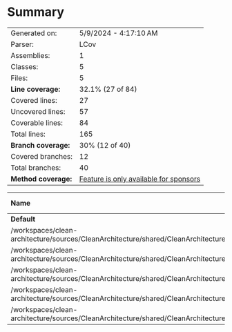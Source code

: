# Summary
|||
|:---|:---|
| Generated on: | 5/9/2024 - 4:17:10 AM |
| Parser: | LCov |
| Assemblies: | 1 |
| Classes: | 5 |
| Files: | 5 |
| **Line coverage:** | 32.1% (27 of 84) |
| Covered lines: | 27 |
| Uncovered lines: | 57 |
| Coverable lines: | 84 |
| Total lines: | 165 |
| **Branch coverage:** | 30% (12 of 40) |
| Covered branches: | 12 |
| Total branches: | 40 |
| **Method coverage:** | [Feature is only available for sponsors](https://reportgenerator.io/pro) |

|**Name**|**Covered**|**Uncovered**|**Coverable**|**Total**|**Line coverage**|**Covered**|**Total**|**Branch coverage**|
|:---|---:|---:|---:|---:|---:|---:|---:|---:|
|**Default**|**27**|**57**|**84**|**165**|**32.1%**|**12**|**40**|**30%**|
|/workspaces/clean-architecture/sources/CleanArchitecture/shared/CleanArchitecture.Common/Primitives/DomainObjects/Entity.cs|21|0|21|37|100%|10|10|100%|
|/workspaces/clean-architecture/sources/CleanArchitecture/shared/CleanArchitecture.Common/Primitives/DomainObjects/ValueObject.cs|6|1|7|20|85.7%|2|4|50%|
|/workspaces/clean-architecture/sources/CleanArchitecture/shared/CleanArchitecture.Common/Primitives/Results/Error.cs|0|2|2|6|0%|0|0||
|/workspaces/clean-architecture/sources/CleanArchitecture/shared/CleanArchitecture.Common/Primitives/Results/Result.cs|0|42|42|75|0%|0|26|0%|
|/workspaces/clean-architecture/sources/CleanArchitecture/shared/CleanArchitecture.Common/Primitives/Results/ResultT.cs|0|12|12|27|0%|0|0||
